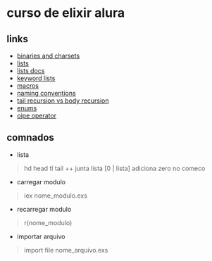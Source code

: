 # curso de elixir alura
## links
- [binaries and charsets](https://elixir-lang.org/getting-started/binaries-strings-and-char-lists.html)
- [lists](https://elixir-lang.org/getting-started/basic-types.html#linked-lists)
- [lists docs](https://hexdocs.pm/elixir/List.html)
- [keyword lists](https://elixir-lang.org/getting-started/keywords-and-maps.html#keyword-lists)
- [macros](https://elixir-lang.org/getting-started/meta/macros.html)
- [naming conventions](https://hexdocs.pm/elixir/master/naming-conventions.html)
- [tail recursion vs body recursion](https://blog.appsignal.com/2019/03/19/elixir-alchemy-recursion.html)
- [enums](https://hexdocs.pm/elixir/1.13/Enum.html)
- [oipe operator](https://hexdocs.pm/elixir/Kernel.html#%7C%3E/2)
## comnados 
- lista
> hd head
> tl tail 
> ++ junta lista
> [0 | lista] adiciona zero no comeco
- carregar modulo 
> iex nome_modulo.exs 
- recarregar modulo
> r(nome_modulo)
- importar arquivo 
> import file nome_arquivo.exs
